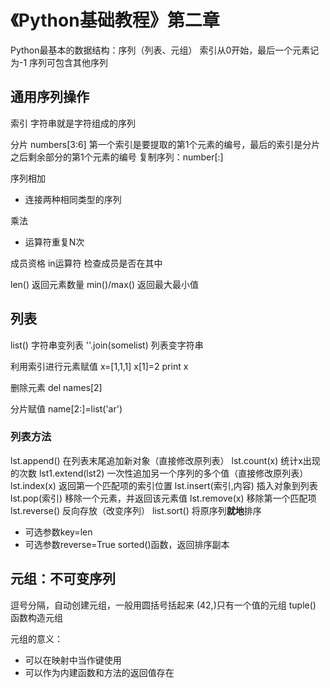 
# 《Python基础教程》第二章

Python最基本的数据结构：序列（列表、元组）
索引从0开始，最后一个元素记为-1
序列可包含其他序列

## 通用序列操作

索引
字符串就是字符组成的序列

分片
numbers[3:6]
第一个索引是要提取的第1个元素的编号，最后的索引是分片之后剩余部分的第1个元素的编号
复制序列：number[:]

序列相加
+ 连接两种相同类型的序列

乘法
* 运算符重复N次

成员资格
in运算符	检查成员是否在其中

len()	返回元素数量
min()/max()	返回最大最小值

##	列表
list()	字符串变列表
''.join(somelist)	列表变字符串

利用索引进行元素赋值
x=[1,1,1]
x[1]=2
print x

删除元素
del names[2]

分片赋值
name[2:]=list('ar')

###	列表方法
lst.append() 在列表末尾追加新对象（直接修改原列表）
lst.count(x) 统计x出现的次数
lst1.extend(lst2) 一次性追加另一个序列的多个值（直接修改原列表）
lst.index(x)	返回第一个匹配项的索引位置
lst.insert(索引,内容)	插入对象到列表
lst.pop(索引)	移除一个元素，并返回该元素值
lst.remove(x)	移除第一个匹配项
lst.reverse()	反向存放（改变序列）
list.sort()	将原序列**就地**排序
- 可选参数key=len
- 可选参数reverse=True
sorted()函数，返回排序副本

## 元组：不可变序列
逗号分隔，自动创建元组，一般用圆括号括起来
(42,)只有一个值的元组
tuple()	函数构造元组

元组的意义：
- 可以在映射中当作键使用
- 可以作为内建函数和方法的返回值存在